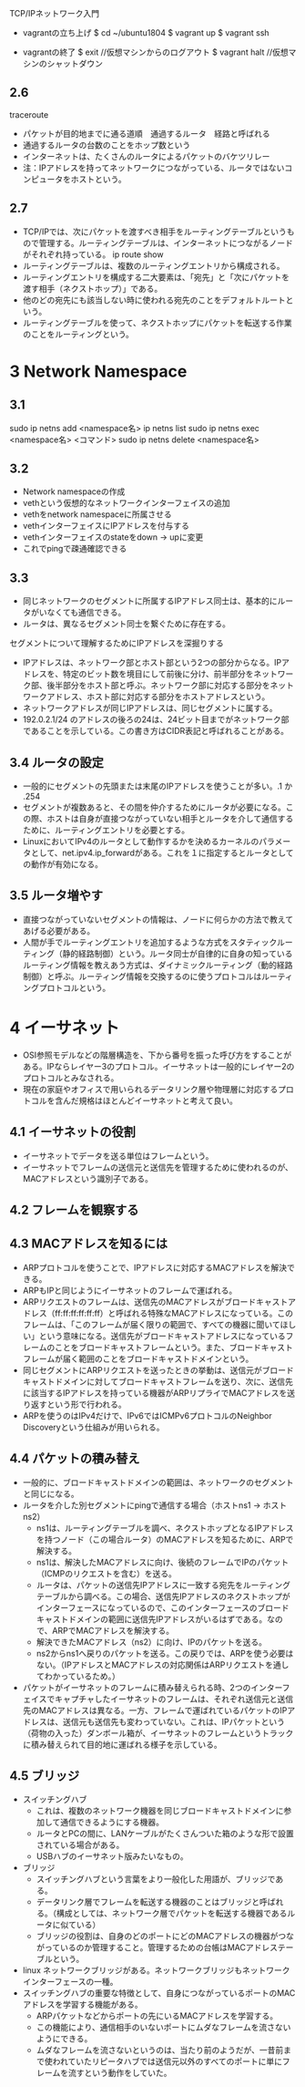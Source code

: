 TCP/IPネットワーク入門

- vagrantの立ち上げ
$ cd ~/ubuntu1804
$ vagrant up
$ vagrant ssh

- vagrantの終了
$ exit  //仮想マシンからのログアウト
$ vagrant halt  //仮想マシンのシャットダウン


## 2.6
traceroute
- パケットが目的地までに通る道順　通過するルータ　経路と呼ばれる
- 通過するルータの台数のことをホップ数という
- インターネットは、たくさんのルータによるパケットのバケツリレー
- 注：IPアドレスを持ってネットワークにつながっている、ルータではないコンピュータをホストという。

## 2.7
- TCP/IPでは、次にパケットを渡すべき相手をルーティングテーブルというもので管理する。ルーティングテーブルは、インターネットにつながるノードがそれぞれ持っている。
ip route show
- ルーティングテーブルは、複数のルーティングエントリから構成される。
- ルーティングエントリを構成する二大要素は、「宛先」と「次にパケットを渡す相手（ネクストホップ）」である。
- 他のどの宛先にも該当しない時に使われる宛先のことをデフォルトルートという。
- ルーティングテーブルを使って、ネクストホップにパケットを転送する作業のことをルーティングという。

# 3 Network Namespace

## 3.1
sudo ip netns add <namespace名>
ip netns list
sudo ip netns exec <namespace名> <コマンド>
sudo ip netns delete <namespace名>

## 3.2
- Network namespaceの作成
- vethという仮想的なネットワークインターフェイスの追加
- vethをnetwork namespaceに所属させる
- vethインターフェイスにIPアドレスを付与する
- vethインターフェイスのstateをdown -> upに変更
- これでpingで疎通確認できる

## 3.3
- 同じネットワークのセグメントに所属するIPアドレス同士は、基本的にルータがいなくても通信できる。
- ルータは、異なるセグメント同士を繋ぐために存在する。

セグメントについて理解するためにIPアドレスを深掘りする
- IPアドレスは、ネットワーク部とホスト部という2つの部分からなる。IPアドレスを、特定のビット数を境目にして前後に分け、前半部分をネットワーク部、後半部分をホスト部と呼ぶ。ネットワーク部に対応する部分をネットワークアドレス、ホスト部に対応する部分をホストアドレスという。
- ネットワークアドレスが同じIPアドレスは、同じセグメントに属する。
- 192.0.2.1/24 のアドレスの後ろの24は、24ビット目までがネットワーク部であることを示している。この書き方はCIDR表記と呼ばれることがある。

## 3.4 ルータの設定
- 一般的にセグメントの先頭または末尾のIPアドレスを使うことが多い。.1 か .254
- セグメントが複数あると、その間を仲介するためにルータが必要になる。この際、ホストは自身が直接つながっていない相手とルータを介して通信するために、ルーティングエントリを必要とする。
- LinuxにおいてIPv4のルータとして動作するかを決めるカーネルのパラメータとして、net.ipv4.ip_forwardがある。これを１に指定するとルータとしての動作が有効になる。

## 3.5 ルータ増やす
- 直接つながっていないセグメントの情報は、ノードに何らかの方法で教えてあげる必要がある。
- 人間が手でルーティングエントリを追加するような方式をスタティックルーティング（静的経路制御）という。ルータ同士が自律的に自身の知っているルーティング情報を教えあう方式は、ダイナミックルーティング（動的経路制御）と呼ぶ。ルーティング情報を交換するのに使うプロトコルはルーティングプロトコルという。

# 4 イーサネット
- OSI参照モデルなどの階層構造を、下から番号を振った呼び方をすることがある。IPならレイヤー3のプロトコル。イーサネットは一般的にレイヤー2のプロトコルとみなされる。
- 現在の家庭やオフィスで用いられるデータリンク層や物理層に対応するプロトコルを含んだ規格はほとんどイーサネットと考えて良い。

## 4.1 イーサネットの役割
- イーサネットでデータを送る単位はフレームという。
- イーサネットでフレームの送信元と送信先を管理するために使われるのが、MACアドレスという識別子である。

## 4.2 フレームを観察する

## 4.3 MACアドレスを知るには
- ARPプロトコルを使うことで、IPアドレスに対応するMACアドレスを解決できる。
- ARPもIPと同じようにイーサネットのフレームで運ばれる。
- ARPリクエストのフレームは、送信先のMACアドレスがブロードキャストアドレス（ff:ff:ff:ff:ff:ff）と呼ばれる特殊なMACアドレスになっている。このフレームは、「このフレームが届く限りの範囲で、すべての機器に聞いてほしい」という意味になる。送信先がブロードキャストアドレスになっているフレームのことをブロードキャストフレームという。また、ブロードキャストフレームが届く範囲のことをブロードキャストドメインという。
- 同じセグメントにARPリクエストを送ったときの挙動は、送信元がブロードキャストドメインに対してブロードキャストフレームを送り、次に、送信先に該当するIPアドレスを持っている機器がARPリプライでMACアドレスを送り返すという形で行われる。
- ARPを使うのはIPv4だけで、IPv6ではICMPv6プロトコルのNeighbor Discoveryという仕組みが用いられる。 

## 4.4 パケットの積み替え
- 一般的に、ブロードキャストドメインの範囲は、ネットワークのセグメントと同じになる。
- ルータを介した別セグメントにpingで通信する場合（ホストns1 -> ホストns2）
  - ns1は、ルーティングテーブルを調べ、ネクストホップとなるIPアドレスを持つノード（この場合ルータ）のMACアドレスを知るために、ARPで解決する。
  - ns1は、解決したMACアドレスに向け、後続のフレームでIPのパケット（ICMPのリクエストを含む）を送る。
  - ルータは、パケットの送信先IPアドレスに一致する宛先をルーティングテーブルから調べる。この場合、送信先IPアドレスのネクストホップがインターフェースになっているので、このインターフェースのブロードキャストドメインの範囲に送信先IPアドレスがいるはずである。なので、ARPでMACアドレスを解決する。
  - 解決できたMACアドレス（ns2）に向け、IPのパケットを送る。
  - ns2からns1へ戻りのパケットを送る。この戻りでは、ARPを使う必要はない。（IPアドレスとMACアドレスの対応関係はARPリクエストを通してわかっているため。）
- パケットがイーサネットのフレームに積み替えられる時、2つのインターフェイスでキャプチャしたイーサネットのフレームは、それぞれ送信元と送信先のMACアドレスは異なる。一方、フレームで運ばれているパケットのIPアドレスは、送信元も送信先も変わっていない。これは、IPパケットという（荷物の入った）ダンボール箱が、イーサネットのフレームというトラックに積み替えられて目的地に運ばれる様子を示している。

## 4.5 ブリッジ
- スイッチングハブ
  - これは、複数のネットワーク機器を同じブロードキャストドメインに参加して通信できるようにする機器。
  - ルータとPCの間に、LANケーブルがたくさんついた箱のような形で設置されている場合がある。
  - USBハブのイーサネット版みたいなもの。
- ブリッジ
  - スイッチングハブという言葉をより一般化した用語が、ブリッジである。
  - データリンク層でフレームを転送する機器のことはブリッジと呼ばれる。（構成としては、ネットワーク層でパケットを転送する機器であるルータに似ている）
  - ブリッジの役割は、自身のどのポートにどのMACアドレスの機器がつながっているのか管理すること。管理するための台帳はMACアドレステーブルという。
- linux ネットワークブリッジがある。ネットワークブリッジもネットワークインターフェースの一種。
- スイッチングハブの重要な特徴として、自身につながっているポートのMACアドレスを学習する機能がある。
  - ARPパケットなどからポートの先にいるMACアドレスを学習する。
  - この機能により、通信相手のいないポートにムダなフレームを流さないようにできる。
  - ムダなフレームを流さないというのは、当たり前のようだが、一昔前まで使われていたリピータハブでは送信元以外のすべてのポートに単にフレームを流すという動作をしていた。
